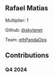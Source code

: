 
## Rafael Matias
Multiplier: 1

Github: [@skylenet](https://github.com/skylenet)

Team: [ethPandaOps](https://github.com/ethpandaops)

## Contributions

### Q4 2024


